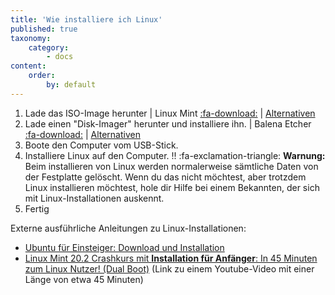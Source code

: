 ```yaml
---
title: 'Wie installiere ich Linux'
published: true
taxonomy:
    category:
        - docs
content:
    order:
        by: default
---
```


1. Lade das ISO-Image herunter	| Linux Mint [:fa-download:](https://linuxmint.com/download.php?target=_blank) | [Alternativen](https://alternativeto.net/software/linux-mint/?feature=linux-based&license=opensource&target=_blank)
2. Lade einen "Disk-Imager" herunter und installiere ihn.	| Balena Etcher [:fa-download:](https://www.balena.io/etcher/?target=_blank) | [Alternativen](https://alternativeto.net/software/etcher/?license=opensource&target=_blank)
3. Boote den Computer vom USB-Stick.
4. Installiere Linux auf den Computer. 
!! :fa-exclamation-triangle: **Warnung:** Beim installieren von Linux werden normalerweise sämtliche Daten von der Festplatte gelöscht. Wenn du das nicht möchtest, aber trotzdem Linux installieren möchtest, hole dir Hilfe bei einem Bekannten, der sich mit Linux-Installationen auskennt.
6. Fertig

Externe ausführliche Anleitungen zu Linux-Installationen:
* [Ubuntu für Einsteiger: Download und Installation](https://www.heise.de/download/blog/Ubuntu-fuer-Einsteiger-Download-und-Installation-3641146?hg=1&hgi=3&hgf=false&target=_blank)
* [Linux Mint 20.2 Crashkurs mit **Installation für Anfänger**: In 45 Minuten zum Linux Nutzer! (Dual Boot)](https://www.youtube.com/watch?v=d7EXkPGzXNk&target=_blank) (Link zu einem Youtube-Video mit einer Länge von etwa 45 Minuten)
